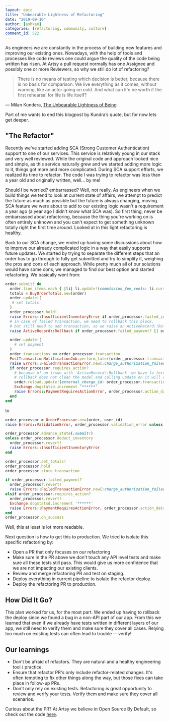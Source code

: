 ```yaml
---
layout: epic
title: "Unbearable Lightness of Refactoring"
date: "2019-09-10"
author: [ashkan]
categories: [refactoring, community, culture]
comment_id: 522
---
```


As engineers we are constantly in the process of building new features and improving our existing ones. Nowadays, with the help of tools and processes like code reviews one could argue the quality of the code being written has risen. At Artsy a pull request normally has one Assignee and possibly one or more Reviewers, so why we still do lot of refactoring?

> There is no means of testing which decision is better, because there is no basis for comparison. We live everything as it comes, without warning, like an actor going on cold. And what can life be worth if the first rehearsal for life is life itself?

― Milan Kundera, [The Unbearable Lightness of Being](https://en.wikipedia.org/wiki/The_Unbearable_Lightness_of_Being)

Part of me wants to end this blogpost by Kundra’s quote, but for now lets get deeper.

<!-- more -->

## "The Refactor"
Recently we've started adding SCA (Strong Customer Authentication) support to one of our services. This service is relatively young in our stack and very well reviewed. While the original code and approach looked nice and simple, as this service naturally grew and we started adding more logic to it, things got more and more complicated. During SCA support efforts, we realized its time to refactor. The code I was trying to refactor was less than a year old and originally written, well... by me!

Should I be worried? embarrassed? Well, not really. As engineers when we build things we tend to look at current state of affairs, we attempt to predict the future as much as possible but the future is always changing, moving. SCA feature we were about to add to our existing logic wasn't a requirement a year ago (a year ago I didn't know what SCA was). So first thing, never be embarrassed about refactoring, because the thing you're working on is often entirely unknown and you can't expect to get something unknown totally right the first time around. Looked at in this light refactoring is healthy.

Back to our SCA change, we ended up having some discussions about how to improve our already complicated logic in a way that easily supports future updates. We started by trying to separate the different steps that an order has to go through to fully get submitted and try to simplify it, weighing the pros and cons of each approach. While pretty much all of our solutions would have some cons, we managed to find our best option and started refactoring. We basically went from:

```ruby
order.submit! do
  order.line_items.each { |li| li.update!(commission_fee_cents: li.current_commission_fee_cents) }
  totals = BuyOrderTotals.new(order)
  order.update!(
   # set totals
  )
  order_processor.hold!
  raise Errors::InsufficientInventoryError if order_processor.failed_inventory?
  # in case of failed transaction, we need to rollback this block,
  # but still need to add transaction, so we raise an ActiveRecord::Rollback
  raise ActiveRecord::Rollback if order_processor.failed_payment? || order_processor.requires_action?

  order.update!(
    # set payment
  )
  order.transactions << order_processor.transaction
  PostTransactionNotificationJob.perform_later(order_processor.transaction.id, user_id)
  raise Errors::FailedTransactionError.new(:charge_authorization_failed, order_processor.transaction) if order_processor.failed_payment?
  if order_processor.requires_action?
    # because of an issue with `ActiveRecord::Rollback` we have to force a reload here
    # rollback does not clean the model and calling update on it will raise error
    order.reload.update!(external_charge_id: order_processor.transaction.external_id)
    Exchange.dogstatsd.increment '******'
    raise Errors::PaymentRequiresActionError, order_processor.action_data
  end
end
```

to

```ruby
order_processor = OrderProcessor.new(order, user_id)
raise Errors::ValidationError, order_processor.validation_error unless order_processor.valid?

order_processor.advance_state(:submit!)
unless order_processor.deduct_inventory
  order_processor.revert!
  raise Errors::InsufficientInventoryError
end

order_processor.set_totals!
order_processor.hold
order_processor.store_transaction

if order_processor.failed_payment?
  order_processor.revert!
  raise Errors::FailedTransactionError.new(:charge_authorization_failed, order_processor.transaction)
elsif order_processor.requires_action?
  order_processor.revert!
  Exchange.dogstatsd.increment '******'
  raise Errors::PaymentRequiresActionError, order_processor.action_data
end
order_processor.on_success
```
Well, this at least is lot more readable.

Next question is how to get this to production. We tried to isolate this specific refactoring by:

* Open a PR that only focuses on our refactoring
* Make sure in the PR above we don't touch any API level tests and make sure all these tests still pass. This would give us more confidence that we are not impacting our existing clients.
* Review and merge refactoring PR and test on staging.
* Deploy everything in current pipeline to isolate the refactor deploy.
* Deploy the refactoring PR to production.

## How Did It Go?

This plan worked for us, for the most part. We ended up having to rollback the deploy since we found a bug in a non-API part of our app. From this we learned that even if we already have tests written in different layers of our app, we still need to verify them and make sure they cover all cases. Relying too much on existing tests can often lead to trouble -- verify!

## Our learnings
- Don't be afraid of refactors. They are natural and a healthy engineering tool / practice.
- Ensure that refactor PR's only include refactor-related changes. It's often tempting to fix other things along the way, but those fixes can take place in follow-up PRs.
- Don't only rely on existing tests. Refactoring is great opportunity to review and verify your tests. Verify them and make sure they cover all scenarios.

Curious about the PR? At Artsy we believe in Open Source By Default, so check out the code [here](https://github.com/artsy/exchange/pull/475/files).
